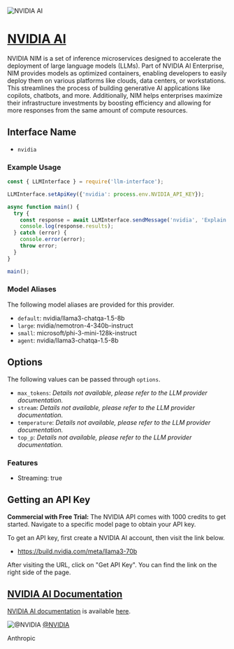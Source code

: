 ![NVIDIA AI](https://www.nvidia.com/content/dam/en-zz/Solutions/homepage/v2/sfg/nvidia-corporate-og-image-1200x630.jpg)

# [NVIDIA AI](https://www.nvidia.com)

NVIDIA NIM is a set of inference microservices designed to accelerate the deployment of large language models (LLMs). Part of NVIDIA AI Enterprise, NIM provides models as optimized containers, enabling developers to easily deploy them on various platforms like clouds, data centers, or workstations. This streamlines the process of building generative AI applications like copilots, chatbots, and more. Additionally, NIM helps enterprises maximize their infrastructure investments by boosting efficiency and allowing for more responses from the same amount of compute resources.

## Interface Name

- `nvidia`

### Example Usage

```javascript
const { LLMInterface } = require('llm-interface');

LLMInterface.setApiKey({'nvidia': process.env.NVIDIA_API_KEY});

async function main() {
  try {
    const response = await LLMInterface.sendMessage('nvidia', 'Explain the importance of low latency LLMs.');
    console.log(response.results);
  } catch (error) {
    console.error(error);
    throw error;
  }
}

main();
```

### Model Aliases

The following model aliases are provided for this provider. 

- `default`: nvidia/llama3-chatqa-1.5-8b
- `large`: nvidia/nemotron-4-340b-instruct
- `small`: microsoft/phi-3-mini-128k-instruct
- `agent`: nvidia/llama3-chatqa-1.5-8b


## Options

The following values can be passed through `options`.

- `max_tokens`: _Details not available, please refer to the LLM provider documentation._
- `stream`: _Details not available, please refer to the LLM provider documentation._
- `temperature`: _Details not available, please refer to the LLM provider documentation._
- `top_p`: _Details not available, please refer to the LLM provider documentation._


### Features

- Streaming: true


## Getting an API Key

**Commercial with Free Trial:** The NVIDIA API comes with 1000 credits to get started. Navigate to a specific model page to obtain your API key.

To get an API key, first create a NVIDIA AI account, then visit the link below.

- https://build.nvidia.com/meta/llama3-70b

After visiting the URL, click on "Get API Key". You can find the link on the right side of the page.


## [NVIDIA AI Documentation](https://developer.nvidia.com/accelerate-ai-applications/get-started)

[NVIDIA AI documentation](https://developer.nvidia.com/accelerate-ai-applications/get-started) is available [here](https://developer.nvidia.com/accelerate-ai-applications/get-started).


![@NVIDIA](https://pbs.twimg.com/profile_images/1798110641414443008/XP8gyBaY_normal.jpg)
[@NVIDIA](https://www.x.com/NVIDIA)

Anthropic
